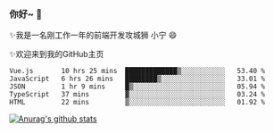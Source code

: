 ### 你好~  👋

✨我是一名刚工作一年的前端开发攻城狮 小宁 😄

✨欢迎来到我的GitHub主页
<!--
**7148505/7148505** is a ✨ _special_ ✨ repository because its `README.md` (this file) appears on your GitHub profile.

Here are some ideas to get you started:

- 🔭 I’m currently working on ...
- 🌱 I’m currently learning ...
- 👯 I’m looking to collaborate on ...
- 🤔 I’m looking for help with ...
- 💬 Ask me about ...
- 📫 How to reach me: ...
- 😄 Pronouns: ...
- ⚡ Fun fact: ...
-->

<!--START_SECTION:waka-->
```text
Vue.js       10 hrs 25 mins  █████████████▒░░░░░░░░░░░   53.40 % 
JavaScript   6 hrs 26 mins   ████████▒░░░░░░░░░░░░░░░░   33.01 % 
JSON         1 hr 9 mins     █▒░░░░░░░░░░░░░░░░░░░░░░░   05.94 % 
TypeScript   37 mins         ▓░░░░░░░░░░░░░░░░░░░░░░░░   03.24 % 
HTML         22 mins         ▒░░░░░░░░░░░░░░░░░░░░░░░░   01.92 % 
```
<!--END_SECTION:waka-->

[![Anurag's github stats](https://github-readme-stats.vercel.app/api?username=ZhangNing-debug)](https://github.com/anuraghazra/github-readme-stats)
